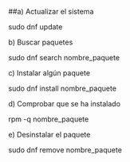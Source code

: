 ##a) Actualizar el sistema

sudo dnf update

b) Buscar paquetes

sudo dnf search nombre_paquete

c) Instalar algún paquete

sudo dnf install nombre_paquete

d) Comprobar que se ha instalado

rpm -q nombre_paquete

e) Desinstalar el paquete

sudo dnf remove nombre_paquete

